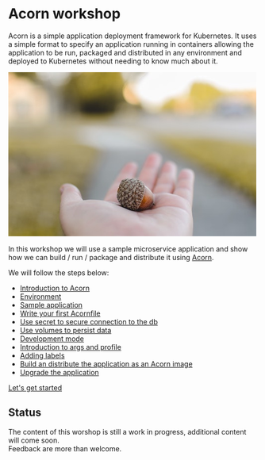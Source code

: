 # Acorn workshop

Acorn is a simple application deployment framework for Kubernetes. It uses a simple format to specify an application running in containers allowing the application to be run, packaged and distributed in any environment and deployed to Kubernetes without needing to know much about it.

![logo](./steps/images/acorn/acorn.jpeg)

In this workshop we will use a sample microservice application and show how we can build / run / package and distribute it using [Acorn](https://acorn.io).  

We will follow the steps below:  
  
- [Introduction to Acorn](./steps/acorn.md)
- [Environment](./steps/environment.md)
- [Sample application](./steps/votingapp.md)
- [Write your first Acornfile](./steps/acornfile.md)
- [Use secret to secure connection to the db](./steps/secret.md)
- [Use volumes to persist data](./steps/volumes.md)
- [Development mode](./steps/development_mode.md)  
- [Introduction to args and profile](./steps/profiles.md) 
- [Adding labels](./steps/labels.md)  
- [Build an distribute the application as an Acorn image](./steps/acorn_image.md)
- [Upgrade the application](./steps/upgrade.md)  

[Let's get started](./steps/acorn.md)

## Status

The content of this worshop is still a work in progress, additional content will come soon.    
Feedback are more than welcome.